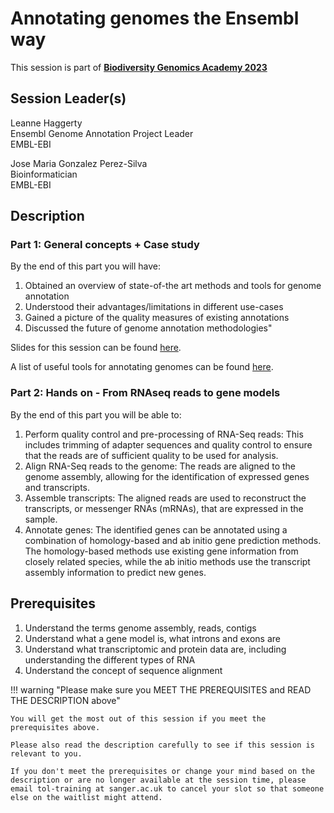 # Annotating genomes the Ensembl way

This session is part of [**Biodiversity Genomics Academy 2023**](https://BGA23.org)

## Session Leader(s)

Leanne Haggerty  
Ensembl Genome Annotation Project Leader  
EMBL-EBI

Jose Maria Gonzalez Perez-Silva  
Bioinformatician  
EMBL-EBI

## Description

### Part 1: General concepts + Case study

By the end of this part you will have:

1. Obtained an overview of state-of-the art methods and tools for genome annotation
2. Understood their advantages/limitations in different use-cases
3. Gained a picture of the quality measures of existing annotations
4. Discussed the future of genome annotation methodologies"

Slides for this session can be found [here](https://github.com/BGAcademy23/ensembl-annotation/blob/main/Annotating_Genomes_the_Ensembl_Way.pdf).

A list of useful tools for annotating genomes can be found [here](https://github.com/BGAcademy23/ensembl-annotation/blob/main/Tools_for_Annotation.pdf).


### Part 2: Hands on - From RNAseq reads to gene models

By the end of this part you will be able to:

1. Perform quality control and pre-processing of RNA-Seq reads: This includes trimming of adapter sequences and quality control to ensure that the reads are of sufficient quality to be used for analysis.
2. Align RNA-Seq reads to the genome: The reads are aligned to the genome assembly, allowing for the identification of expressed genes and transcripts.
3. Assemble transcripts: The aligned reads are used to reconstruct the transcripts, or messenger RNAs (mRNAs), that are expressed in the sample.
4. Annotate genes: The identified genes can be annotated using a combination of homology-based and ab initio gene prediction methods. The homology-based methods use existing gene information from closely related species, while the ab initio methods use the transcript assembly information to predict new genes.

## Prerequisites

1. Understand the terms genome assembly, reads, contigs
2. Understand what a gene model is, what introns and exons are
3. Understand what transcriptomic and protein data are, including understanding the different types of RNA
4. Understand the concept of sequence alignment

!!! warning "Please make sure you MEET THE PREREQUISITES and READ THE DESCRIPTION above"

    You will get the most out of this session if you meet the prerequisites above.

    Please also read the description carefully to see if this session is relevant to you.
    
    If you don't meet the prerequisites or change your mind based on the description or are no longer available at the session time, please email tol-training at sanger.ac.uk to cancel your slot so that someone else on the waitlist might attend.
